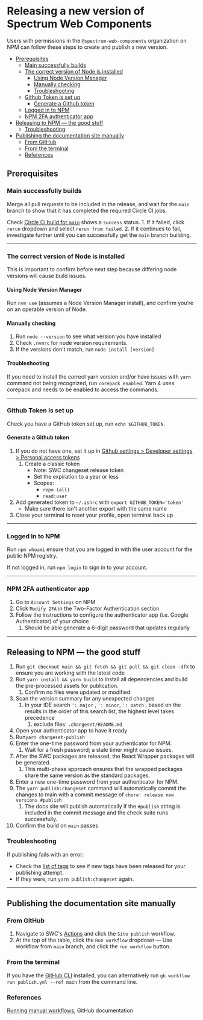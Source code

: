 # Releasing a new version of Spectrum Web Components <!-- omit from toc -->

Users with permissions in the `@spectrum-web-components` organization on NPM can follow these steps to create and publish a new version.

- [Prerequisites](#prerequisites)
    - [Main successfully builds](#main-successfully-builds)
    - [The correct version of Node is installed](#the-correct-version-of-node-is-installed)
        - [Using Node Version Manager](#using-node-version-manager)
        - [Manually checking](#manually-checking)
        - [Troubleshooting](#troubleshooting)
    - [Github Token is set up](#github-token-is-set-up)
        - [Generate a Github token](#generate-a-github-token)
    - [Logged in to NPM](#logged-in-to-npm)
    - [NPM 2FA authenticator app](#npm-2fa-authenticator-app)
- [Releasing to NPM — the good stuff](#releasing-to-npm--the-good-stuff)
    - [Troubleshooting](#troubleshooting-1)
- [Publishing the documentation site manually](#publishing-the-documentation-site-manually)
    - [From GitHub](#from-github)
    - [From the terminal](#from-the-terminal)
    - [References](#references)

## Prerequisites

### Main successfully builds

Merge all pull requests to be included in the release, and wait for the `main` branch to show that it has completed the required Circle CI jobs.

Check [Circle Ci build for `main`](https://app.circleci.com/pipelines/github/adobe/spectrum-web-components?branch=main) shows a `success` status. 1. If it failed, click `rerun` dropdown and select `rerun from failed`. 2. If it continues to fail, investigate further until you can successfully get the `main` branch building.

---

### The correct version of Node is installed

This is important to confirm before next step because differing node versions will cause build issues.

#### Using Node Version Manager

Run `nvm use` (assumes a Node Version Manager install), and confirm you’re on an operable version of Node.

#### Manually checking

1. Run `node --version` to see what version you have installed
2. Check `.nvmrc` for node version requirements.
3. If the versions don't match, run `node install [version]`

#### Troubleshooting

If you need to install the correct yarn version and/or have issues with `yarn` command not being recognized, run `corepack enabled`. Yarn 4 uses corepack and needs to be enabled to access the commands.

---

### Github Token is set up

Check you have a GitHub token set up, run `echo $GITHUB_TOKEN`.

#### Generate a Github token

1. If you do not have one, set it up in [Github settings > Developer settings > Personal access tokens](https://github.com/settings/personal-access-tokens)
    1. Create a classic token
        - Note: SWC changeset release token
        - Set the expiration to a year or less
        - Scopes:
            - `repo (all)`
            - `read:user`
2. Add generated token to `~/.zshrc` with `export GITHUB_TOKEN='token'`
    - Make sure there isn't another export with the same name
3. Close your terminal to reset your profile, open terminal back up

---

### Logged in to NPM

Run `npm whoami` ensure that you are logged in with the user account for the public NPM registry.

If not logged in, run `npm login` to sign in to your account.

---

### NPM 2FA authenticator app

1. Go to `Account Settings` on NPM
2. Click `Modify 2FA` in the Two-Factor Authentication section
3. Follow the instructions to configure the authenticator app (i.e. Google Authenticator) of your choice
    1. Should be able generate a 6-digit password that updates regularly

---

## Releasing to NPM — the good stuff

1. Run `git checkout main && git fetch && git pull && git clean -dfX` to ensure you are working with the latest code
2. Run `yarn install && yarn build` to install all dependencies and build the pre-processed assets for publication.
    1. Confirm no files were updated or modified
3. Scan the version summary for any unexpected changes
    1. In your IDE search `': major` , `': minor`, `': patch` , based on the results in the order of this search list, the highest level takes precedence
        1. exclude files: `.changeset/README.md`
4. Open your authenticator app to have it ready
5. Run`yarn changeset-publish`
6. Enter the one-time password from your authenticator for NPM.
    1. Wait for a fresh password; a stale timer might cause issues.
7. After the SWC packages are released, the React Wrapper packages will be generated.
    1. This multi-phase approach ensures that the wrapped packages share the same version as the standard packages.
8. Enter a new one-time password from your authenticator for NPM.
9. The `yarn publish:changeset` command will automatically commit the changes to main with a commit message of `chore: release new versions #publish`
    1. The docs site will publish automatically if the `#publish` string is included in the commit message and the check suite runs successfully.
10. Confirm the build on `main` passes

### Troubleshooting

If publishing fails with an error:

- Check the [list of tags](https://github.com/adobe/spectrum-web-components/tags) to see if new tags have been released for your publishing attempt.
- If they were, run `yarn publish:changeset` again.

---

## Publishing the documentation site manually

### From GitHub

1. Navigate to SWC's [Actions](https://github.com/adobe/spectrum-web-components/actions) and click the `Site publish` workflow.
2. At the top of the table, click the `Run workflow` dropdown — Use workflow from `main` branch, and click the `run workflow` button.

### From the terminal

If you have the [GitHub CLI](https://cli.github.com) installed, you can alternatively run `gh workflow run publish.yml --ref main` from the command line.

### References

[Running manual workflows](https://docs.github.com/en/actions/managing-workflow-runs/manually-running-a-workflow), GitHub documentation
